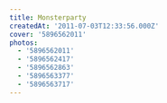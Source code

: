 ```yaml
---
title: Monsterparty
createdAt: '2011-07-03T12:33:56.000Z'
cover: '5896562011'
photos:
  - '5896562011'
  - '5896562417'
  - '5896562863'
  - '5896563377'
  - '5896563717'
---
```


